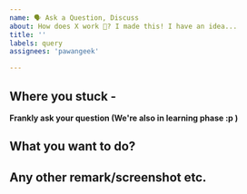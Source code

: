```yaml
---
name: 🗣 Ask a Question, Discuss
about: How does X work 🤔? I made this! I have an idea...
title: ''
labels: query
assignees: 'pawangeek'

---
```


## Where you stuck -

**Frankly ask your question (We're also in learning phase :p )**


## What you want to do?


## Any other remark/screenshot etc.